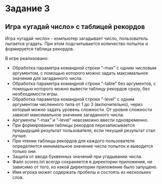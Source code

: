 # Задание 3 
## Игра «угадай число» с таблицей рекордов

Игра «угадай число» - компьютер загадывает число, пользователь пытается угадать. При этом подсчитывается количество попыток и формируется таблица рекордов. 

В игре реализовано: 
- Обработка параметра командной строки “-max” с одним числовым аргументом, с помощью которого можно задать максимальное значения для загаданного числа.
- Обработка параметра командной строки “-table” без аргументов, с помощью которого можно вывести таблицу рекордов сразу, без необходимости игры.
- Обработка параметра командной строки ”-level” с одним аргументом численного типа от 1 до 3 (включительно), через который можно задать уровень сложности. От уровня сложности зависит максимальное значение загаданного числа.
- Аргументы “-max” и ”-level” невозможно ввести одновременно.
- При формировании таблицы рекордов перезаписывается предыдущий результат пользователя, если текущий результат стал лучше. 
- При чтении таблицы рекордов для каждого пользователя определяется минимальное значение числа попыток и выводитcя только они. 
- Защита от ввода буквенных значений при угадывании числа.
- Файл scores.txt всегда сохраняется в директории приложения, не зависимо от того, из какой директории приложение было запущено.
- Имя игрока может содержать пробелы и состоять из нескольких слов.